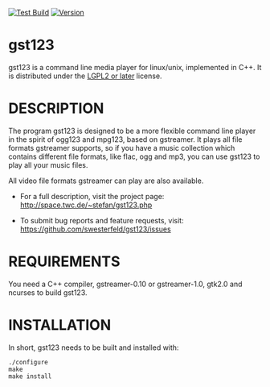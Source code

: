 [![Test Build][testing-badge]][testing-url]
[![Version][version-badge]][version-url]

gst123
======

gst123 is a command line media player for linux/unix, implemented in C++.
It is distributed under the [LGPL2 or later](https://github.com/swesterfeld/gst123/blob/master/COPYING) license.

# DESCRIPTION

The program gst123 is designed to be a more flexible command line player
in the spirit of ogg123 and mpg123, based on gstreamer. It plays all file
formats gstreamer supports, so if you have a music collection which
contains different file formats, like flac, ogg and mp3, you can use gst123
to play all your music files.

All video file formats gstreamer can play are also available.

* For a full description, visit the project page:
	http://space.twc.de/~stefan/gst123.php

* To submit bug reports and feature requests, visit:
	https://github.com/swesterfeld/gst123/issues


# REQUIREMENTS

You need a C++ compiler, gstreamer-0.10 or gstreamer-1.0, gtk2.0 and ncurses to
build gst123.

# INSTALLATION

In short, gst123 needs to be built and installed with:

	./configure
	make
	make install

[testing-badge]: https://img.shields.io/github/actions/workflow/status/swesterfeld/gst123/testing.yml?style=for-the-badge
[testing-url]: https://github.com/swesterfeld/gst123/actions/workflows/testing.yml
[version-badge]: https://img.shields.io/github/v/release/swesterfeld/gst123?label=version&style=for-the-badge
[version-url]: https://github.com/swesterfeld/gst123/releases
